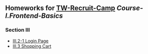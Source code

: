 ## Homeworks for [TW-Recruit-Camp](https://github.com/thoughtworks-recruit-camp) *Course-I.Frontend-Basics*

### Section III

* [III.2-1 Login Page](https://thoughtworks-recruit-camp.github.io/Course-I.Frontend-Basics/Section-III/III.2-1.html)
* [III.3 Shopping Cart](https://thoughtworks-recruit-camp.github.io/Course-I.Frontend-Basics/Section-III/III.3.html)
